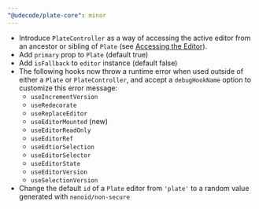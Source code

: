 ```yaml
---
"@udecode/plate-core": minor
---
```


- Introduce `PlateController` as a way of accessing the active editor from an ancestor or sibling of `Plate` (see [Accessing the Editor](https://platejs.org/docs/accessing-editor#from-a-sibling-or-ancestor-of-plate)).
- Add `primary` prop to `Plate` (default true)
- Add `isFallback` to `editor` instance (default false)
- The following hooks now throw a runtime error when used outside of either a `Plate` or `PlateController`, and accept a `debugHookName` option to customize this error message:
  - `useIncrementVersion`
  - `useRedecorate`
  - `useReplaceEditor`
  - `useEditorMounted` (new)
  - `useEditorReadOnly`
  - `useEditorRef`
  - `useEdtiorSelection`
  - `useEditorSelector`
  - `useEditorState`
  - `useEditorVersion`
  - `useSelectionVersion`
- Change the default `id` of a `Plate` editor from `'plate'` to a random value generated with `nanoid/non-secure`
